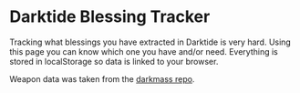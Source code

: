 # Darktide Blessing Tracker

Tracking what blessings you have extracted in Darktide is very hard.
Using this page you can know which one you have and/or need.
Everything is stored in localStorage so data is linked to your browser.

Weapon data was taken from the [darkmass repo](https://github.com/Cortex-Network/Darkmass-Source-Code/tree/main/app/json).
